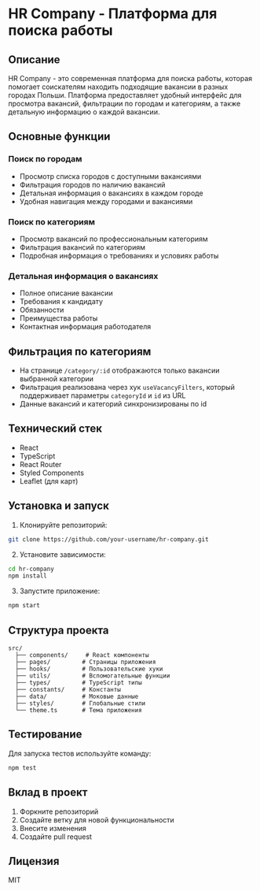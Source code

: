 # HR Company - Платформа для поиска работы

## Описание
HR Company - это современная платформа для поиска работы, которая помогает соискателям находить подходящие вакансии в разных городах Польши. Платформа предоставляет удобный интерфейс для просмотра вакансий, фильтрации по городам и категориям, а также детальную информацию о каждой вакансии.

## Основные функции

### Поиск по городам
- Просмотр списка городов с доступными вакансиями
- Фильтрация городов по наличию вакансий
- Детальная информация о вакансиях в каждом городе
- Удобная навигация между городами и вакансиями

### Поиск по категориям
- Просмотр вакансий по профессиональным категориям
- Фильтрация вакансий по категориям
- Подробная информация о требованиях и условиях работы

### Детальная информация о вакансиях
- Полное описание вакансии
- Требования к кандидату
- Обязанности
- Преимущества работы
- Контактная информация работодателя

## Фильтрация по категориям
- На странице `/category/:id` отображаются только вакансии выбранной категории
- Фильтрация реализована через хук `useVacancyFilters`, который поддерживает параметры `categoryId` и `id` из URL
- Данные вакансий и категорий синхронизированы по id

## Технический стек
- React
- TypeScript
- React Router
- Styled Components
- Leaflet (для карт)

## Установка и запуск

1. Клонируйте репозиторий:
```bash
git clone https://github.com/your-username/hr-company.git
```

2. Установите зависимости:
```bash
cd hr-company
npm install
```

3. Запустите приложение:
```bash
npm start
```

## Структура проекта
```
src/
  ├── components/     # React компоненты
  ├── pages/         # Страницы приложения
  ├── hooks/         # Пользовательские хуки
  ├── utils/         # Вспомогательные функции
  ├── types/         # TypeScript типы
  ├── constants/     # Константы
  ├── data/          # Моковые данные
  ├── styles/        # Глобальные стили
  └── theme.ts       # Тема приложения
```

## Тестирование
Для запуска тестов используйте команду:
```bash
npm test
```

## Вклад в проект
1. Форкните репозиторий
2. Создайте ветку для новой функциональности
3. Внесите изменения
4. Создайте pull request

## Лицензия
MIT
